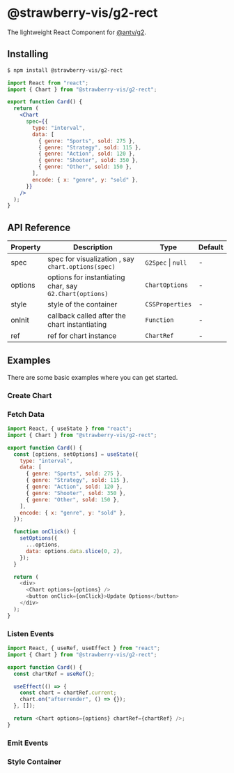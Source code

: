 # @strawberry-vis/g2-rect

The lightweight React Component for [@antv/g2](https://github.com/antvis/G2).

## Installing

```bash
$ npm install @strawberry-vis/g2-rect
```

```jsx
import React from "react";
import { Chart } from "@strawberry-vis/g2-rect";

export function Card() {
  return (
    <Chart
      spec={{
        type: "interval",
        data: [
          { genre: "Sports", sold: 275 },
          { genre: "Strategy", sold: 115 },
          { genre: "Action", sold: 120 },
          { genre: "Shooter", sold: 350 },
          { genre: "Other", sold: 150 },
        ],
        encode: { x: "genre", y: "sold" },
      }}
    />
  );
}
```

## API Reference

| Property | Description                                             | Type               | Default |
| -------- | ------------------------------------------------------- | ------------------ | ------- |
| spec     | spec for visualization , say `chart.options(spec)`      | `G2Spec` \| `null` | -       |
| options  | options for instantiating char, say `G2.Chart(options)` | `ChartOptions`     | -       |
| style    | style of the container                                  | `CSSProperties`    | -       |
| onInit   | callback called after the chart instantiating           | `Function`         | -       |
| ref      | ref for chart instance                                  | `ChartRef`         | -       |

## Examples

There are some basic examples where you can get started.

### Create Chart

### Fetch Data

```js
import React, { useState } from "react";
import { Chart } from "@strawberry-vis/g2-rect";

export function Card() {
  const [options, setOptions] = useState({
    type: "interval",
    data: [
      { genre: "Sports", sold: 275 },
      { genre: "Strategy", sold: 115 },
      { genre: "Action", sold: 120 },
      { genre: "Shooter", sold: 350 },
      { genre: "Other", sold: 150 },
    ],
    encode: { x: "genre", y: "sold" },
  });

  function onClick() {
    setOptions({
      ...options,
      data: options.data.slice(0, 2),
    });
  }

  return (
    <div>
      <Chart options={options} />
      <button onClick={onClick}>Update Options</button>
    </div>
  );
}
```

### Listen Events

```js
import React, { useRef, useEffect } from "react";
import { Chart } from "@strawberry-vis/g2-rect";

export function Card() {
  const chartRef = useRef();

  useEffect(() => {
    const chart = chartRef.current;
    chart.on("afterrender", () => {});
  }, []);

  return <Chart options={options} chartRef={chartRef} />;
}
```

### Emit Events

### Style Container
